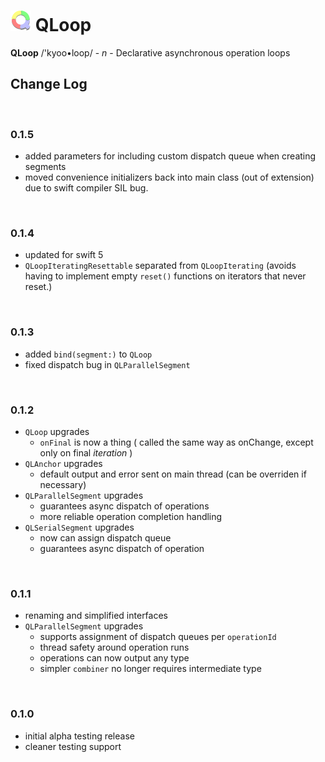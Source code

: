 # ![qloop](icon.png) QLoop

**QLoop** /'kyoo•loop/ - *n* - Declarative asynchronous operation loops

## Change Log


<br />

### 0.1.5

- added parameters for including custom dispatch queue when creating segments
- moved convenience initializers back into main class (out of extension) due to swift
  compiler SIL bug.

<br />

### 0.1.4

- updated for swift 5
- `QLoopIteratingResettable` separated from `QLoopIterating`
  (avoids having to implement empty `reset()` functions on iterators that
  never reset.)

<br />

### 0.1.3

- added `bind(segment:)` to `QLoop`
- fixed dispatch bug in `QLParallelSegment`


<br />

### 0.1.2

- `QLoop` upgrades
  - `onFinal` is now a thing ( called the same way as onChange, except only on final *iteration* )
- `QLAnchor` upgrades
  - default output and error sent on main thread (can be overriden if necessary)
- `QLParallelSegment` upgrades
  - guarantees async dispatch of operations
  - more reliable operation completion handling
- `QLSerialSegment` upgrades
  - now can assign dispatch queue
  - guarantees async dispatch of operation


<br />

### 0.1.1

 - renaming and simplified interfaces
 - `QLParallelSegment` upgrades
   - supports assignment of dispatch queues per `operationId`
   - thread safety around operation runs
   - operations can now output any type
   - simpler `combiner` no longer requires intermediate type


<br />

### 0.1.0

 - initial alpha testing release
 - cleaner testing support 

<br />
